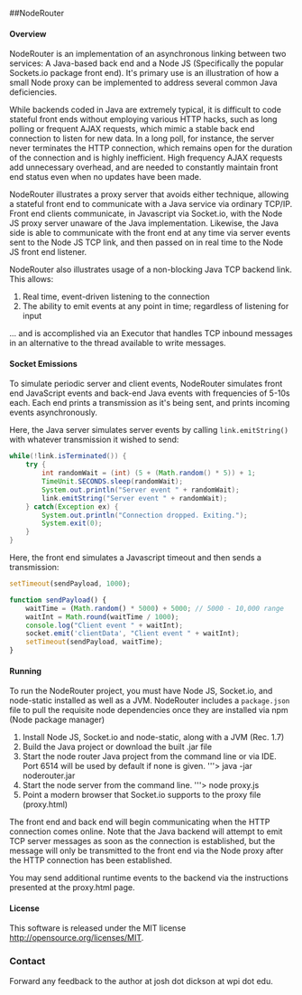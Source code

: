 ##NodeRouter

#### Overview

NodeRouter is an implementation of an asynchronous linking between two services: A Java-based back end and a Node JS (Specifically the popular Sockets.io package front end). It's primary use is an illustration of how a small Node proxy can be implemented to address several common Java deficiencies.

While backends coded in Java are extremely typical, it is difficult to code stateful front ends without employing various HTTP hacks, such as long polling or frequent AJAX requests, which mimic a stable back end connection to listen for new data. In a long poll, for instance, the server never terminates the HTTP connection, which remains open for the duration of the connection and is highly inefficient. High frequency AJAX requests add unnecessary overhead, and are needed to constantly maintain front end status even when no updates have been made. 

NodeRouter illustrates a proxy server that avoids either technique, allowing a stateful front end to communicate with a Java service via ordinary TCP/IP. Front end clients communicate, in Javascript via Socket.io, with the Node JS proxy server unaware of the Java implementation. Likewise, the Java side is able to communicate with the front end at any time via server events sent to the Node JS TCP link, and then passed on in real time to the Node JS front end listener. 

NodeRouter also illustrates usage of a non-blocking Java TCP backend link. This allows:

1. Real time, event-driven listening to the connection
2. The ability to emit events at any point in time; regardless of listening for input

... and is accomplished via an Executor that handles TCP inbound messages in an alternative to the thread available to write messages.

#### Socket Emissions

To simulate periodic server and client events, NodeRouter simulates front end JavaScript events and back-end Java events with frequencies of 5-10s each. Each end prints a transmission as it's being sent, and prints incoming events asynchronously. 

Here, the Java server simulates server events by calling ```link.emitString()``` with whatever transmission it wished to send:

```java
while(!link.isTerminated()) {
	try {
		int randomWait = (int) (5 + (Math.random() * 5)) + 1;
		TimeUnit.SECONDS.sleep(randomWait);
		System.out.println("Server event " + randomWait);
		link.emitString("Server event " + randomWait);
	} catch(Exception ex) {
		System.out.println("Connection dropped. Exiting.");
		System.exit(0);
	}
}
```

Here, the front end simulates a Javascript timeout and then sends a transmission:

```javascript
setTimeout(sendPayload, 1000);

function sendPayload() {
	waitTime = (Math.random() * 5000) + 5000; // 5000 - 10,000 range
	waitInt = Math.round(waitTime / 1000);
	console.log("Client event " + waitInt);
	socket.emit('clientData', "Client event " + waitInt);
 	setTimeout(sendPayload, waitTime);
}
```

#### Running

To run the NodeRouter project, you must have Node JS, Socket.io, and node-static installed as well as a JVM. NodeRouter includes a ```package.json``` file to pull the requisite node dependencies once they are installed via npm (Node package manager)

1. Install Node JS, Socket.io and node-static, along with a JVM (Rec. 1.7)
2. Build the Java project or download the built .jar file
3. Start the node router Java project from the command line or via IDE. Port 6514 will be used by default if none is given.
	'''> java -jar noderouter.jar <tcp port>
4. Start the node server from the command line.
	'''> node proxy.js
5. Point a modern browser that Socket.io supports to the proxy file (proxy.html)

The front end and back end will begin communicating when the HTTP connection comes online. Note that the Java backend will attempt to emit TCP server messages as soon as the connection is established, but the message will only be transmitted to the front end via the Node proxy after the HTTP connection has been established.

You may send additional runtime events to the backend via the instructions presented at the proxy.html page.

#### License

This software is released under the MIT license http://opensource.org/licenses/MIT.

### Contact

Forward any feedback to the author at josh dot dickson at wpi dot edu.



